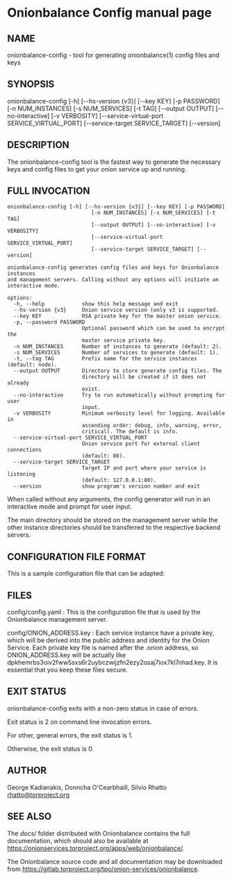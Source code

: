 # Onionbalance Config manual page

## NAME

onionbalance-config - tool for generating onionbalance(1) config files and keys

## SYNOPSIS

onionbalance-config [-h] [--hs-version {v3}] [--key KEY] [-p PASSWORD]
                           [-n NUM_INSTANCES] [-s NUM_SERVICES] [-t TAG]
                           [--output OUTPUT] [--no-interactive] [-v VERBOSITY]
                           [--service-virtual-port SERVICE_VIRTUAL_PORT]
                           [--service-target SERVICE_TARGET] [--version]


## DESCRIPTION

The onionbalance-config tool is the fastest way to generate the necessary keys
and config files to get your onion service up and running.

## FULL INVOCATION

    onionbalance-config [-h] [--hs-version {v3}] [--key KEY] [-p PASSWORD]
                               [-n NUM_INSTANCES] [-s NUM_SERVICES] [-t TAG]
                               [--output OUTPUT] [--no-interactive] [-v VERBOSITY]
                               [--service-virtual-port SERVICE_VIRTUAL_PORT]
                               [--service-target SERVICE_TARGET] [--version]

    onionbalance-config generates config files and keys for Onionbalance instances
    and management servers. Calling without any options will initiate an
    interactive mode.

    options:
      -h, --help            show this help message and exit
      --hs-version {v3}     Onion service version (only v3 is supported.
      --key KEY             RSA private key for the master onion service.
      -p, --password PASSWORD
                            Optional password which can be used to encrypt the
                            master service private key.
      -n NUM_INSTANCES      Number of instances to generate (default: 2).
      -s NUM_SERVICES       Number of services to generate (default: 1).
      -t, --tag TAG         Prefix name for the service instances (default: node).
      --output OUTPUT       Directory to store generate config files. The
                            directory will be created if it does not already
                            exist.
      --no-interactive      Try to run automatically without prompting for user
                            input.
      -v VERBOSITY          Minimum verbosity level for logging. Available in
                            ascending order: debug, info, warning, error,
                            critical). The default is info.
      --service-virtual-port SERVICE_VIRTUAL_PORT
                            Onion service port for external client connections
                            (default: 80).
      --service-target SERVICE_TARGET
                            Target IP and port where your service is listening
                            (default: 127.0.0.1:80).
      --version             show program's version number and exit


When called without any arguments, the config generator will run in an
interactive mode and prompt for user input.

The main directory should be stored on the management server while the other
instance directories should be transferred to the respective backend servers.

## CONFIGURATION FILE FORMAT

This is a sample configuration file that can be adapted:



## FILES

config/config.yaml
:  This is the configuration file that is used by the Onionbalance management
   server.

config/ONION_ADDRESS.key
:  Each service instance have a private key, which will be derived into the
   public address and identity for the Onion Service.
   Each private key file is named after the .onion address, so
   ONION_ADDRESS.key will be actually like
   dpkhemrbs3oiv2fww5sxs6r2uybczwijzfn2ezy2osaj7iox7kl7nhad.key.
   It is essential that you keep these files secure.

## EXIT STATUS

onionbalance-config exits with a non-zero status in case of errors.

Exit status is 2 on command line invocation errors.

For other, general errors, the exit status is 1.

Otherwise, the exit status is 0.

## AUTHOR

George Kadianakis, Donncha O'Cearbhaill, Silvio Rhatto <rhatto@torproject.org>

## SEE ALSO

The *docs/* folder distributed with Onionbalance contains the full documentation,
which should also be available at <https://onionservices.torproject.org/apps/web/onionbalance/>.

The Onionbalance source code and all documentation may be downloaded from
<https://gitlab.torproject.org/tpo/onion-services/onionbalance>.
